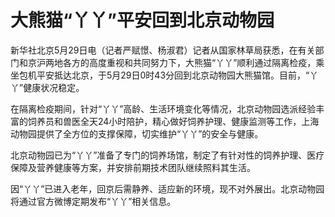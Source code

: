 # 大熊猫“丫丫”平安回到北京动物园

新华社北京5月29日电（记者严赋憬、杨淑君）记者从国家林草局获悉，在有关部门和京沪两地各方的高度重视和共同努力下，大熊猫“丫丫”顺利通过隔离检疫，乘坐包机平安抵达北京，于5月29日0时43分回到北京动物园大熊猫馆。目前，“丫丫”健康状况稳定。

在隔离检疫期间，针对“丫丫”高龄、生活环境变化等情况，北京动物园选派经验丰富的饲养员和兽医全天24小时陪护，精心做好饲养护理、健康监测等工作，上海动物园提供了全方位的支撑保障，切实维护“丫丫”的安全与健康。

北京动物园已为“丫丫”准备了专门的饲养场馆，制定了有针对性的饲养护理、医疗保障及营养健康等方案，并安排前期技术团队继续照料其生活。

因“丫丫”已进入老年，回京后需静养、适应新的环境，现不对外展出。北京动物园将通过官方微博定期发布“丫丫”相关信息。

